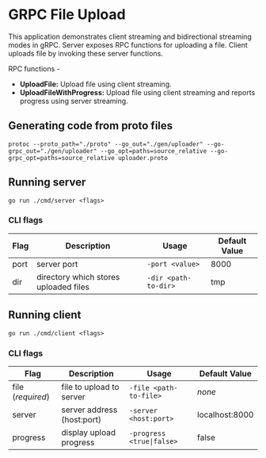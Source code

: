 # GRPC File Upload

This application demonstrates client streaming and bidirectional streaming modes in gRPC.
Server exposes RPC functions for uploading a file. Client uploads file by invoking these server functions.

RPC functions -

- **UploadFile:** Upload file using client streaming.
- **UploadFileWithProgress:** Upload file using client streaming and reports progress using server streaming.

## Generating code from proto files

`protoc --proto_path="./proto" --go_out="./gen/uploader" --go-grpc_out="./gen/uploader" --go_opt=paths=source_relative --go-grpc_opt=paths=source_relative uploader.proto`

## Running server

`go run ./cmd/server <flags>`

### CLI flags

| Flag | Description                           | Usage                | Default Value |
| ---- | ------------------------------------- | -------------------- | ------------- |
| port | server port                           | `-port <value>`      | 8000          |
| dir  | directory which stores uploaded files | `-dir <path-to-dir>` | tmp           |

## Running client

`go run ./cmd/client <flags>`

### CLI flags

| Flag              | Description                | Usage                     | Default Value  |
| ----------------- | -------------------------- | ------------------------- | -------------- |
| file (_required_) | file to upload to server   | `-file <path-to-file>`    | _none_         |
| server            | server address (host:port) | `-server <host:port>`     | localhost:8000 |
| progress          | display upload progress    | `-progress <true\|false>` | false          |
